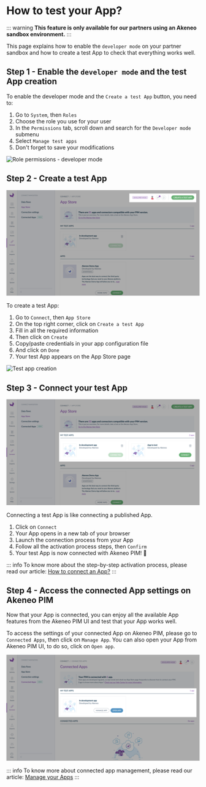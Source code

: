 # How to test your App?

::: warning
**This feature is only available for our partners using an Akeneo sandbox environment.**
:::

This page explains how to enable the `developer mode` on your partner sandbox and how to create a test App to check that everything works well. 

## Step 1 - Enable the `developer mode` and the test App creation

To enable the developer mode and the `Create a test App` button, you need to:
1. Go to `System`, then `Roles`
2. Choose the role you use for your user
3. In the `Permissions` tab, scroll down and search for the `Developer mode` submenu
4. Select `Manage test apps`
5. Don't forget to save your modifications

![Role permissions - developer mode](../img/apps/role-developer-mode.png)

## Step 2 - Create a test App 

![Create a test app button](../img/apps/create-a-test-app-button.png)

To create a test App: 
1. Go to `Connect`, then `App Store`
2. On the top right corner, click on `Create a test App` 
3. Fill in all the required information
4. Then click on `Create`
5. Copy/paste credentials in your app configuration file
6. And click on `Done`
7. Your test App appears on the App Store page

![Test app creation](../img/apps/test-app-creation.png)


## Step 3 - Connect your test App 

![Test app on the App Store](../img/apps/marketplace-with-test-app.png)

Connecting a test App is like connecting a published App. 

1. Click on `Connect`
2. Your App opens in a new tab of your browser
3. Launch the connection process from your App
4. Follow all the activation process steps, then `Confirm`
5. Your test App is now connected with Akeneo PIM! 🔗

::: info
To know more about the step-by-step activation process, please read our article: [How to connect an App?](https://help.akeneo.com/pim/serenity/articles/how-to-connect-my-pim-with-apps.html#how-to-connect-an-app)
:::


## Step 4 - Access the connected App settings on Akeneo PIM

Now that your App is connected, you can enjoy all the available App features from the Akeneo PIM UI and test that your App works well. 

To access the settings of your connected App on Akeneo PIM, please go to `Connected Apps`, then click on `Manage App`. 
You can also open your App from Akeneo PIM UI, to do so, click on `Open app`. 

![Connected test app on Apps](../img/apps/connected-test-app.png)

::: info
To know more about connected app management, please read our article: [Manage your Apps](https://help.akeneo.com/pim/serenity/articles/manage-your-apps.html)
:::
